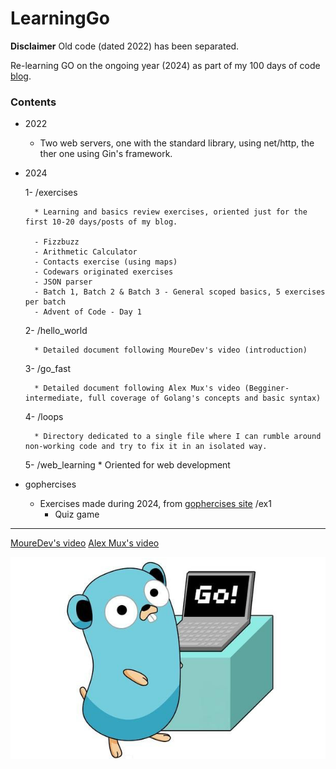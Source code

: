 # LearningGo

__Disclaimer__
Old code (dated 2022) has been separated.

Re-learning GO on the ongoing year (2024) as part of my 100 days of code [blog](https://akirapearl.github.io/jekyll_blog/).

### Contents

- 2022
	* Two web servers, one with the standard library, using net/http, the ther one using Gin's framework.

- 2024

	1- /exercises

		* Learning and basics review exercises, oriented just for the first 10-20 days/posts of my blog.

		- Fizzbuzz
		- Arithmetic Calculator
		- Contacts exercise (using maps)
		- Codewars originated exercises
		- JSON parser 
		- Batch 1, Batch 2 & Batch 3 - General scoped basics, 5 exercises per batch
		- Advent of Code - Day 1

	2- /hello_world

		* Detailed document following MoureDev's video (introduction)

	3- /go_fast

		* Detailed document following Alex Mux's video (Begginer-intermediate, full coverage of Golang's concepts and basic syntax)

	4- /loops

		* Directory dedicated to a single file where I can rumble around non-working code and try to fix it in an isolated way.

	5- /web_learning
		* Oriented for web development

- gophercises
	* Exercises made during 2024, from [gophercises site](https://gophercises.com/)
	/ex1
		* Quiz game
---
[MoureDev's video](https://youtu.be/AGiayASyp2Q?si=Yg_tUZano1KIp5ab)
[Alex Mux's video](https://www.youtube.com/watch?v=8uiZC0l4Ajw)

![Golang logo](https://github.com/Akirapearl/LearningGo/blob/main/Golang.png)
